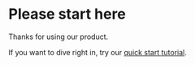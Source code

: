 # Please start here

Thanks for using our product.

If you want to dive right in, try our [quick start tutorial](tutorial.md). 

